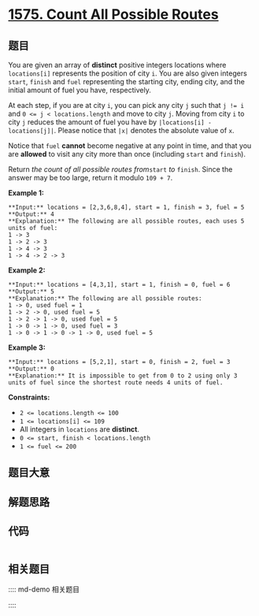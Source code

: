 # [1575. Count All Possible Routes](https://leetcode.com/problems/count-all-possible-routes)

## 题目

You are given an array of **distinct** positive integers locations where
`locations[i]` represents the position of city `i`. You are also given
integers `start`, `finish` and `fuel` representing the starting city, ending
city, and the initial amount of fuel you have, respectively.

At each step, if you are at city `i`, you can pick any city `j` such that `j
!= i` and `0 <= j < locations.length` and move to city `j`. Moving from city
`i` to city `j` reduces the amount of fuel you have by `|locations[i] -
locations[j]|`. Please notice that `|x|` denotes the absolute value of `x`.

Notice that `fuel` **cannot** become negative at any point in time, and that
you are **allowed** to visit any city more than once (including `start` and
`finish`).

Return _the count of all possible routes from_`start` _to_ `finish`. Since the
answer may be too large, return it modulo `109 + 7`.



**Example 1:**

    
    
    **Input:** locations = [2,3,6,8,4], start = 1, finish = 3, fuel = 5
    **Output:** 4
    **Explanation:** The following are all possible routes, each uses 5 units of fuel:
    1 -> 3
    1 -> 2 -> 3
    1 -> 4 -> 3
    1 -> 4 -> 2 -> 3
    

**Example 2:**

    
    
    **Input:** locations = [4,3,1], start = 1, finish = 0, fuel = 6
    **Output:** 5
    **Explanation:** The following are all possible routes:
    1 -> 0, used fuel = 1
    1 -> 2 -> 0, used fuel = 5
    1 -> 2 -> 1 -> 0, used fuel = 5
    1 -> 0 -> 1 -> 0, used fuel = 3
    1 -> 0 -> 1 -> 0 -> 1 -> 0, used fuel = 5
    

**Example 3:**

    
    
    **Input:** locations = [5,2,1], start = 0, finish = 2, fuel = 3
    **Output:** 0
    **Explanation:** It is impossible to get from 0 to 2 using only 3 units of fuel since the shortest route needs 4 units of fuel.
    



**Constraints:**

  * `2 <= locations.length <= 100`
  * `1 <= locations[i] <= 109`
  * All integers in `locations` are **distinct**.
  * `0 <= start, finish < locations.length`
  * `1 <= fuel <= 200`


## 题目大意

## 解题思路

## 代码

```javascript

```

## 相关题目

:::: md-demo 相关题目

::::
